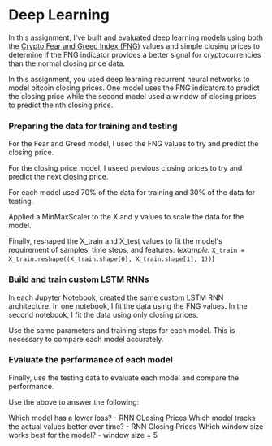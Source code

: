 # Deep Learning

In this assignment, I've built and evaluated deep learning models using both the [Crypto Fear and Greed Index (FNG)](https://alternative.me/crypto/fear-and-greed-index/) values and simple closing prices to determine if the FNG indicator provides a better signal for cryptocurrencies than the normal closing price data.

In this assignment, you used deep learning recurrent neural networks to model bitcoin closing prices. One model uses the FNG indicators to predict the closing price while the second model used a window of closing prices to predict the nth closing price.

### Preparing the data for training and testing

For the Fear and Greed model, I used the FNG values to try and predict the closing price. 

For the closing price model, I useed previous closing prices to try and predict the next closing price. 

For each model used 70% of the data for training and 30% of the data for testing.

Applied a MinMaxScaler to the X and y values to scale the data for the model.

Finally, reshaped the X_train and X_test values to fit the model's requirement of samples, time steps, and features. (*example:* `X_train = X_train.reshape((X_train.shape[0], X_train.shape[1], 1))`)

### Build and train custom LSTM RNNs

In each Jupyter Notebook, created the same custom LSTM RNN architecture. In one notebook, I fit the data using the FNG values. In the second notebook, I fit the data using only closing prices.

Use the same parameters and training steps for each model. This is necessary to compare each model accurately.

### Evaluate the performance of each model

Finally, use the testing data to evaluate each model and compare the performance.

Use the above to answer the following:


Which model has a lower loss? - RNN CLosing Prices 
Which model tracks the actual values better over time? - RNN Closing Prices
Which window size works best for the model? - window size = 5
